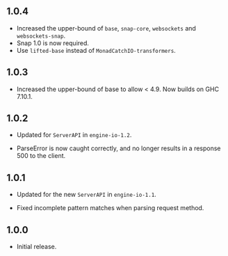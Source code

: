 ## 1.0.4

* Increased the upper-bound of `base`, `snap-core`, `websockets` and `websockets-snap`.
* Snap 1.0 is now required.
* Use `lifted-base` instead of `MonadCatchIO-transformers`.

## 1.0.3

* Increased the upper-bound of base to allow < 4.9. Now builds on
  GHC 7.10.1.

## 1.0.2

* Updated for `ServerAPI` in `engine-io-1.2`.

* ParseError is now caught correctly, and no longer results in a response 500 to the client.

## 1.0.1

* Updated for the new `ServerAPI` in `engine-io-1.1`.

* Fixed incomplete pattern matches when parsing request method.

## 1.0.0

* Initial release.

